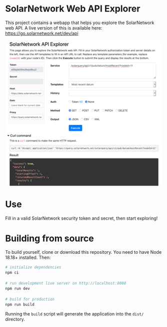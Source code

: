 # SolarNetwork Web API Explorer

This project contains a webapp that helps you explore the SolarNetwork web API. A live version of this is available here: https://go.solarnetwork.net/dev/api

![screenshot](docs/solarnetwork-web-api-explorer.png)

# Use

Fill in a valid SolarNetwork security token and secret, then start exploring!

# Building from source

To build yourself, clone or download this repository. You need to have
Node 18.18+ installed. Then:

```sh
# initialize dependencies
npm ci

# run development live server on http://localhost:8080
npm run dev

# build for production
npm run build
```

Running the `build` script will generate the application into the `dist/` directory.

[npm]: https://www.npmjs.com/
